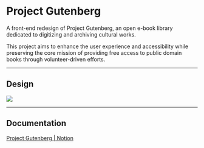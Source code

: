 # Project Gutenberg
A front-end redesign of Project Gutenberg, an open e-book library dedicated to digitizing and archiving cultural works. 

This project aims to enhance the user experience and accessibility while preserving the core mission of providing free access to public domain books through volunteer-driven efforts.

---
 
## Design

<img src="images/landing-page.png">

---

## Documentation

<a href="https://tropical-pufferfish-469.notion.site/Case-Study-Project-Gutenberg-2c23b0560f174942af8c2f4b01069943?pvs=4">Project Gutenberg | Notion</a>

